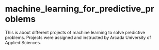 # machine_learning_for_predictive_problems

This is about different projects of machine learning to solve predictive problems. Projects were assigned and instructed by Arcada University of Applied Sciences.
